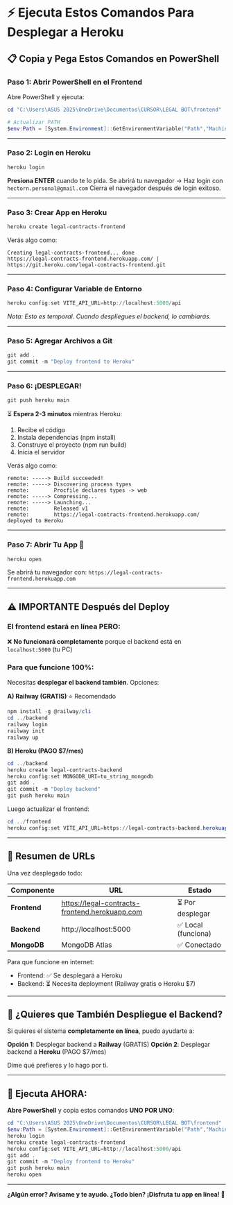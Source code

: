 # ⚡ Ejecuta Estos Comandos Para Desplegar a Heroku

## 📋 Copia y Pega Estos Comandos en PowerShell

### Paso 1: Abrir PowerShell en el Frontend

Abre PowerShell y ejecuta:

```powershell
cd "C:\Users\ASUS 2025\OneDrive\Documentos\CURSOR\LEGAL BOT\frontend"

# Actualizar PATH
$env:Path = [System.Environment]::GetEnvironmentVariable("Path","Machine") + ";" + [System.Environment]::GetEnvironmentVariable("Path","User")
```

---

### Paso 2: Login en Heroku

```powershell
heroku login
```

**Presiona ENTER** cuando te lo pida.
Se abrirá tu navegador → Haz login con `hectorn.personal@gmail.com`
Cierra el navegador después de login exitoso.

---

### Paso 3: Crear App en Heroku

```powershell
heroku create legal-contracts-frontend
```

Verás algo como:
```
Creating legal-contracts-frontend... done
https://legal-contracts-frontend.herokuapp.com/ | https://git.heroku.com/legal-contracts-frontend.git
```

---

### Paso 4: Configurar Variable de Entorno

```powershell
heroku config:set VITE_API_URL=http://localhost:5000/api
```

*Nota: Esto es temporal. Cuando despliegues el backend, lo cambiarás.*

---

### Paso 5: Agregar Archivos a Git

```powershell
git add .
git commit -m "Deploy frontend to Heroku"
```

---

### Paso 6: ¡DESPLEGAR!

```powershell
git push heroku main
```

⏳ **Espera 2-3 minutos** mientras Heroku:
1. Recibe el código
2. Instala dependencias (npm install)
3. Construye el proyecto (npm run build)
4. Inicia el servidor

Verás algo como:
```
remote: -----> Build succeeded!
remote: -----> Discovering process types
remote:        Procfile declares types -> web
remote: -----> Compressing...
remote: -----> Launching...
remote:        Released v1
remote:        https://legal-contracts-frontend.herokuapp.com/ deployed to Heroku
```

---

### Paso 7: Abrir Tu App 🎉

```powershell
heroku open
```

Se abrirá tu navegador con: `https://legal-contracts-frontend.herokuapp.com`

---

## ⚠️ IMPORTANTE Después del Deploy

### El frontend estará en línea PERO:

❌ **No funcionará completamente** porque el backend está en `localhost:5000` (tu PC)

### Para que funcione 100%:

Necesitas **desplegar el backend también**. Opciones:

**A) Railway (GRATIS)** ⭐ Recomendado
```powershell
npm install -g @railway/cli
cd ../backend
railway login
railway init
railway up
```

**B) Heroku (PAGO $7/mes)**
```powershell
cd ../backend
heroku create legal-contracts-backend
heroku config:set MONGODB_URI=tu_string_mongodb
git add .
git commit -m "Deploy backend"
git push heroku main
```

Luego actualizar el frontend:
```powershell
cd ../frontend
heroku config:set VITE_API_URL=https://legal-contracts-backend.herokuapp.com/api
```

---

## 🎯 Resumen de URLs

Una vez desplegado todo:

| Componente | URL | Estado |
|------------|-----|--------|
| **Frontend** | https://legal-contracts-frontend.herokuapp.com | ⏳ Por desplegar |
| **Backend** | http://localhost:5000 | ✅ Local (funciona) |
| **MongoDB** | MongoDB Atlas | ✅ Conectado |

Para que funcione en internet:
- Frontend: ✅ Se desplegará a Heroku
- Backend: ⏳ Necesita deployment (Railway gratis o Heroku $7)

---

## 🚀 ¿Quieres que También Despliegue el Backend?

Si quieres el sistema **completamente en línea**, puedo ayudarte a:

**Opción 1**: Desplegar backend a **Railway** (GRATIS)
**Opción 2**: Desplegar backend a **Heroku** (PAGO $7/mes)

Dime qué prefieres y lo hago por ti.

---

## 📝 Ejecuta AHORA:

**Abre PowerShell** y copia estos comandos **UNO POR UNO**:

```powershell
cd "C:\Users\ASUS 2025\OneDrive\Documentos\CURSOR\LEGAL BOT\frontend"
$env:Path = [System.Environment]::GetEnvironmentVariable("Path","Machine") + ";" + [System.Environment]::GetEnvironmentVariable("Path","User")
heroku login
heroku create legal-contracts-frontend
heroku config:set VITE_API_URL=http://localhost:5000/api
git add .
git commit -m "Deploy frontend to Heroku"
git push heroku main
heroku open
```

---

**¿Algún error? Avísame y te ayudo. ¿Todo bien? ¡Disfruta tu app en línea! 🎉**

